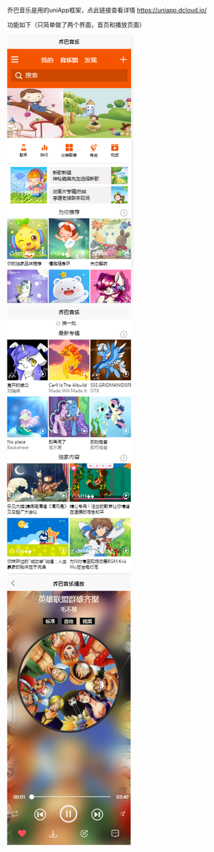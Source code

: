 乔巴音乐是用的uniApp框架，点此链接查看详情 https://uniapp.dcloud.io/

功能如下（只简单做了两个界面，首页和播放页面）

![image](https://github.com/wanwanzhai/qiaobaMusic/blob/master/image/%E9%A6%96%E9%A1%B5.png)![image](https://github.com/wanwanzhai/qiaobaMusic/blob/master/image/%E9%A6%96%E9%A1%B5%E4%B8%8B.png)![image](https://github.com/wanwanzhai/qiaobaMusic/blob/master/image/%E6%92%AD%E6%94%BE.png)


